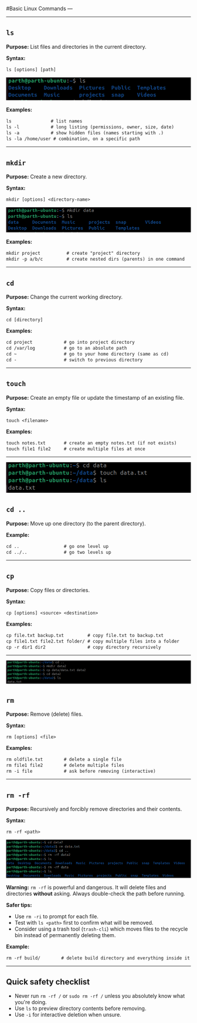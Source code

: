 #Basic Linux Commands — 



---

## `ls`

**Purpose:** List files and directories in the current directory.

**Syntax:**
```
ls [options] [path]
```
![alt text](screenshots/ls.png)


**Examples:**

```
ls               # list names
ls -l            # long listing (permissions, owner, size, date)
ls -a            # show hidden files (names starting with .)
ls -la /home/user # combination, on a specific path
```

---

## `mkdir`

**Purpose:** Create a new directory.

**Syntax:**

```
mkdir [options] <directory-name>
```

![alt text](screenshots/mkdir.png)


**Examples:**

```
mkdir project          # create "project" directory
mkdir -p a/b/c         # create nested dirs (parents) in one command
```

---

## `cd`

**Purpose:** Change the current working directory.

**Syntax:**

```
cd [directory]
```

**Examples:**

```
cd project            # go into project directory
cd /var/log           # go to an absolute path
cd ~                  # go to your home directory (same as cd)
cd -                  # switch to previous directory
```

---

## `touch`

**Purpose:** Create an empty file or update the timestamp of an existing file.

**Syntax:**

```
touch <filename>
```

**Examples:**

```
touch notes.txt       # create an empty notes.txt (if not exists)
touch file1 file2     # create multiple files at once
```

---
![alt text](<screenshots/cd touch.png>)



## `cd ..`

**Purpose:** Move up one directory (to the parent directory).




**Example:**

```
cd ..                 # go one level up
cd ../..              # go two levels up
```

---

## `cp`

**Purpose:** Copy files or directories.

**Syntax:**

```
cp [options] <source> <destination>
```




**Examples:**

```
cp file.txt backup.txt         # copy file.txt to backup.txt
cp file1.txt file2.txt folder/ # copy multiple files into a folder
cp -r dir1 dir2                # copy directory recursively
```

---
![alt text](<screenshots/cd.. to cp .png>)





## `rm`


**Purpose:** Remove (delete) files.

**Syntax:**

```
rm [options] <file>
```

**Examples:**

```
rm oldfile.txt        # delete a single file
rm file1 file2        # delete multiple files
rm -i file            # ask before removing (interactive)
```

---

## `rm -rf`

**Purpose:** Recursively and forcibly remove directories and their contents.

**Syntax:**

```
rm -rf <path>
```

![alt text](<screenshots/rm and rf.png>)




**Warning:** `rm -rf` is powerful and dangerous. It will delete files and directories **without** asking. Always double-check the path before running.

**Safer tips:**

- Use `rm -ri` to prompt for each file.
- Test with `ls <path>` first to confirm what will be removed.
- Consider using a trash tool (`trash-cli`) which moves files to the recycle bin instead of permanently deleting them.

**Example:**

```
rm -rf build/        # delete build directory and everything inside it
```

---

## Quick safety checklist

- Never run `rm -rf /` or `sudo rm -rf /` unless you absolutely know what you're doing.
- Use `ls` to preview directory contents before removing.
- Use `-i` for interactive deletion when unsure.
